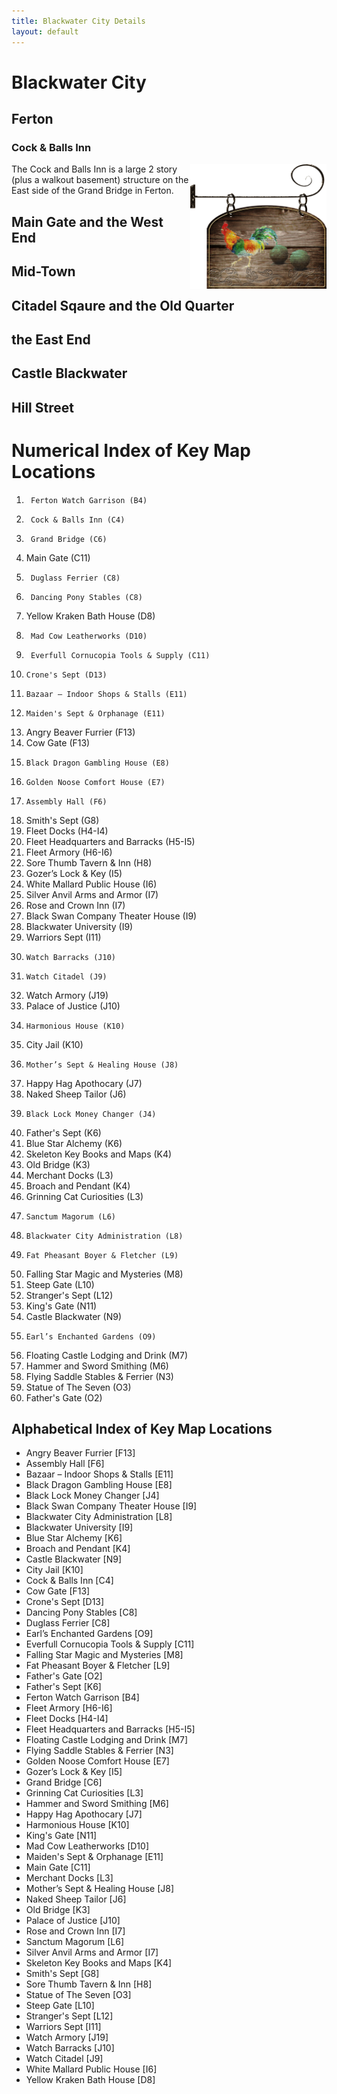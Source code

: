 ```yaml
---
title: Blackwater City Details
layout: default
---
```



# Blackwater City  

## Ferton  

### Cock & Balls Inn  
<img align="right" src="../images/Cock and Balls Sign.png" height="200">
The Cock and Balls Inn is a large 2 story (plus a walkout basement) structure on the East side of the Grand Bridge in Ferton.

## Main Gate and the West End

## Mid-Town

## Citadel Sqaure and the Old Quarter

## the East End

## Castle Blackwater

## Hill Street

# Numerical Index of Key Map Locations
1.	 	Ferton Watch Garrison (B4)
2.	 	Cock & Balls Inn (C4)
3.	 	Grand Bridge (C6)
4.	  Main Gate (C11)
5.	 	Duglass Ferrier (C8)
6.	 	Dancing Pony Stables (C8)
7.	  Yellow Kraken Bath House (D8)	
8.  	Mad Cow Leatherworks (D10) 
9.	 	Everfull Cornucopia Tools & Supply (C11)
10. 	Crone's Sept (D13)
11. 	Bazaar – Indoor Shops & Stalls (E11)
12. 	Maiden's Sept & Orphanage (E11) 
13.	  Angry Beaver Furrier (F13)	
14.	  Cow Gate (F13)
15. 	Black Dragon Gambling House (E8)
16. 	Golden Noose Comfort House (E7)
17. 	Assembly Hall (F6)
18.	  Smith's Sept (G8)
19.	  Fleet Docks (H4-I4)
20.	  Fleet Headquarters and Barracks (H5-I5)
21.	  Fleet Armory (H6-I6)
22.	  Sore Thumb Tavern & Inn (H8)
23.	  Gozer’s Lock & Key (I5)
24.	  White Mallard Public House (I6)
25.	  Silver Anvil Arms and Armor (I7)
26.	  Rose and Crown Inn (I7)
27.	  Black Swan Company Theater House (I9)
28.	  Blackwater University (I9)
29.	  Warriors Sept (I11)
30. 	Watch Barracks (J10)
31. 	Watch Citadel (J9)
32.	  Watch Armory (J19)
33.	  Palace of Justice (J10)
34. 	Harmonious House (K10)
35.	  City Jail (K10)
36. 	Mother’s Sept & Healing House (J8)
37.	  Happy Hag Apothocary (J7)
38.	  Naked Sheep Tailor (J6)
39. 	Black Lock Money Changer (J4)
40.	  Father's Sept (K6)
41.	  Blue Star Alchemy (K6)
42.	  Skeleton Key Books and Maps (K4)
43.	  Old Bridge (K3)
44.	  Merchant Docks (L3)
45.	  Broach and Pendant (K4)
46.	  Grinning Cat Curiosities (L3)
47. 	Sanctum Magorum (L6)
48. 	Blackwater City Administration (L8)
49. 	Fat Pheasant Boyer & Fletcher (L9)
50.	  Falling Star Magic and Mysteries (M8)
51.	  Steep Gate (L10)
52.	  Stranger's Sept (L12)
53.	  King's Gate (N11)
54.	  Castle Blackwater (N9)
55. 	Earl’s Enchanted Gardens (O9)
56.	  Floating Castle Lodging and Drink (M7)
57.	  Hammer and Sword Smithing (M6)
58.	  Flying Saddle Stables & Ferrier (N3)
59.	  Statue of The Seven (O3)
60.	  Father's Gate (O2)

## Alphabetical Index of Key Map Locations  

-	Angry Beaver Furrier [F13]	
-	Assembly Hall [F6]
-	Bazaar – Indoor Shops & Stalls [E11]
-	Black Dragon Gambling House [E8]
-	Black Lock Money Changer [J4]
-	Black Swan Company Theater House [I9]
-	Blackwater City Administration [L8]
-	Blackwater University [I9]
-	Blue Star Alchemy [K6]
-	Broach and Pendant [K4]
-	Castle Blackwater [N9]
-	City Jail [K10]
-	Cock & Balls Inn [C4]
-	Cow Gate [F13]
-	Crone's Sept [D13]
-	Dancing Pony Stables [C8]
-	Duglass Ferrier [C8]
-	Earl’s Enchanted Gardens [O9]
-	Everfull Cornucopia Tools & Supply [C11]
-	Falling Star Magic and Mysteries [M8]
-	Fat Pheasant Boyer & Fletcher [L9]
-	Father's Gate [O2]
-	Father's Sept [K6]
-	Ferton Watch Garrison [B4]
-	Fleet Armory [H6-I6]
-	Fleet Docks [H4-I4]
-	Fleet Headquarters and Barracks [H5-I5]
-	Floating Castle Lodging and Drink [M7]
-	Flying Saddle Stables & Ferrier [N3]
-	Golden Noose Comfort House [E7]
-	Gozer’s Lock & Key [I5]
-	Grand Bridge [C6]
-	Grinning Cat Curiosities [L3]
-	Hammer and Sword Smithing [M6]
-	Happy Hag Apothocary [J7]
-	Harmonious House [K10]
-	King's Gate [N11]
-	Mad Cow Leatherworks [D10] 
-	Maiden's Sept & Orphanage [E11] 
-	Main Gate [C11]
-	Merchant Docks [L3]
-	Mother’s Sept & Healing House [J8]
-	Naked Sheep Tailor [J6]
-	Old Bridge [K3]
-	Palace of Justice [J10]
-	Rose and Crown Inn [I7]
-	Sanctum Magorum [L6]
-	Silver Anvil Arms and Armor [I7]
-	Skeleton Key Books and Maps [K4]
-	Smith's Sept [G8]
-	Sore Thumb Tavern & Inn [H8]
-	Statue of The Seven [O3]
-	Steep Gate [L10]
-	Stranger's Sept [L12]
-	Warriors Sept [I11]
-	Watch Armory [J19]
-	Watch Barracks [J10]
-	Watch Citadel [J9]
-	White Mallard Public House [I6]
-	Yellow Kraken Bath House [D8]	



